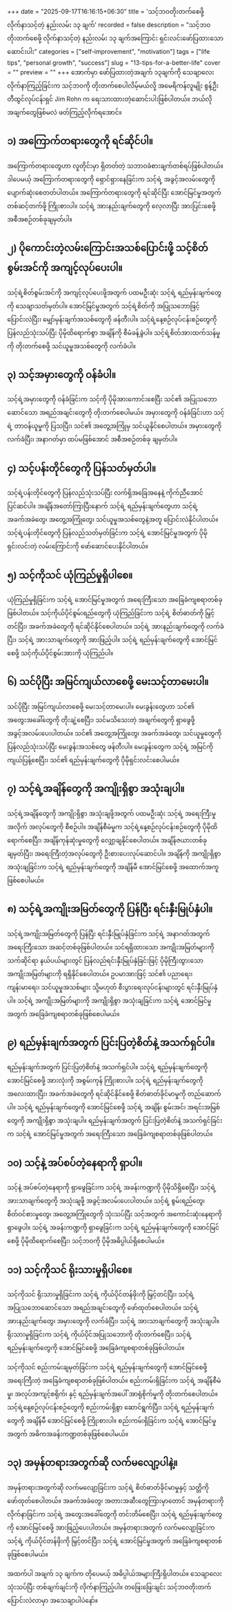 +++
date = "2025-09-17T16:16:15+06:30"
title = 'သင့်ဘဝတိုးတက်စေဖို့ လိုက်နာသင့်တဲ့ နည်းလမ်း ၁၃ ချက်'
recorded = false
description = "သင့်ဘဝတိုးတက်စေဖို့ လိုက်နာသင့်တဲ့ နည်းလမ်း ၁၃ ချက်အကြောင်း ရှင်းလင်းဖော်ပြထားသော ဆောင်းပါး"
categories = ["self-improvement", "motivation"]
tags = ["life tips", "personal growth", "success"]
slug = "13-tips-for-a-better-life"
cover = ""
preview = ""
+++
အောက်မှာ ဖော်ပြထားတဲ့အချက် ၁၃ချက်ကို သေချာလေး လိုက်နာကြည့်ခြင်းက သင့်ဘဝကို တိုးတက်စေပါလိမ့်မယ်လို့ အမေရိကန်လူမျိုး စွန့်ဦးတီထွင်လုပ်ငန်းရှင် Jim Rohn က ရေးသားထားတဲ့ဆောင်းပါးဖြစ်ပါတယ်။ ဘယ်လိုအချက်တွေဖြစ်မလဲ ဖတ်ကြည့်လိုက်ရအောင်။

## ၁) အကြောက်တရားတွေကို ရင်ဆိုင်ပါ။
အကြောက်တရားတွေဟာ လူတိုင်းမှာ ရှိတတ်တဲ့ သဘာဝခံစားချက်တစ်ရပ်ဖြစ်ပါတယ်။ ဒါပေမယ့် အကြောက်တရားတွေကို ရှောင်ရှားနေခြင်းက သင့်ရဲ့ အခွင့်အလမ်းတွေကို ပျောက်ဆုံးစေတတ်ပါတယ်။ အကြောက်တရားတွေကို ရင်ဆိုင်ပြီး အောင်မြင်မှုအတွက် တစ်ဆင့်တက်ဖို့ ကြိုးစားပါ။ သင့်ရဲ့ အားနည်းချက်တွေကို လေ့လာပြီး အားပြင်းစေဖို့ အစီအစဉ်တစ်ခုချမှတ်ပါ။

## ၂) ပိုကောင်းတဲ့လမ်းကြောင်းအသစ်ပြောင်းဖို့ သင့်စိတ်စွမ်းအင်ကို အကျင့်လုပ်ပေးပါ။
သင့်ရဲ့စိတ်စွမ်းအင်ကို အကျင့်လုပ်ပေးဖို့အတွက် ပထမဦးဆုံး သင့်ရဲ့ ရည်မှန်းချက်တွေကို သေချာသတ်မှတ်ပါ။ အောင်မြင်မှုအတွက် သင့်ရဲ့စိတ်ကို အပြုသဘောဖြင့် ပြောင်းလဲပြီး၊ မျှော်မှန်းချက်အသစ်တွေကို ဖန်တီးပါ။ သင့်ရဲ့နေ့စဉ်လုပ်ငန်းစဉ်တွေကို ပြန်လည်သုံးသပ်ပြီး ပိုမိုထိရောက်စွာ အချိန်ကို စီမံခန့်ခွဲပါ။ သင့်ရဲ့စိတ်အားထက်သန်မှုကို တိုးတက်စေဖို့ သင်ယူမှုအသစ်တွေကို လက်ခံပါ။

## ၃) သင့်အမှားတွေကို ဝန်ခံပါ။
သင့်ရဲ့အမှားတွေကို ဝန်ခံခြင်းက သင့်ကို ပိုမိုအားကောင်းစေပြီး သင်၏ အပြုသဘောဆောင်သော အရည်အချင်းတွေကို တိုးတက်စေပါမယ်။ အမှားတွေကို ဝန်ခံခြင်းဟာ သင့်ရဲ့ တာဝန်ယူမှုကို ပြသပြီး၊ သင်၏ အတွေ့အကြုံမှ သင်ယူနိုင်စေပါတယ်။ အမှားတွေကို လက်ခံပြီး၊ အနာဂတ်မှာ ထပ်မဖြစ်အောင် အစီအစဉ်တစ်ခု ချမှတ်ပါ။

## ၄) သင့်ပန်းတိုင်တွေကို ပြန်သတ်မှတ်ပါ။
သင့်ရဲ့ပန်းတိုင်တွေကို ပြန်လည်သုံးသပ်ပြီး လက်ရှိအခြေအနေနဲ့ ကိုက်ညီအောင် ပြင်ဆင်ပါ။ အချိန်အတော်ကြာပြီးနောက် သင့်ရဲ့ ရည်မှန်းချက်တွေဟာ သင့်ရဲ့ အခက်အခဲတွေ၊ အတွေ့အကြုံတွေ၊ သင်ယူမှုအသစ်တွေနဲ့အတူ ပြောင်းလဲနိုင်ပါတယ်။ သင့်ရဲ့ပန်းတိုင်တွေကို ပြန်လည်သတ်မှတ်ခြင်းက သင့်ရဲ့ အောင်မြင်မှုအတွက် ပိုမိုရှင်းလင်းတဲ့ လမ်းကြောင်းကို ဖော်ဆောင်ပေးနိုင်ပါတယ်။ 

## ၅) သင့်ကိုသင် ယုံကြည်မှုရှိပါစေ။
ယုံကြည်မှုရှိခြင်းက သင့်ရဲ့ အောင်မြင်မှုအတွက် အရေးကြီးသော အခြေခံကျစရာတစ်ခုဖြစ်ပါတယ်။ သင့်ကိုယ်ပိုင်စွမ်းရည်တွေကို ယုံကြည်ခြင်းက သင့်ရဲ့ စိတ်ဓာတ်ကို မြှင့်တင်ပြီး၊ အခက်အခဲတွေကို ရင်ဆိုင်နိုင်စေပါတယ်။ သင့်ရဲ့ အားနည်းချက်တွေကို လက်ခံပြီး၊ သင့်ရဲ့ အားသာချက်တွေကို အားဖြည့်ပါ။ သင့်ရဲ့ ရည်မှန်းချက်တွေကို အောင်မြင်စေဖို့ သင့်ကိုယ်ပိုင်စွမ်းအားကို ယုံကြည်ပါ။

## ၆) သင်ပိုပြီး အမြင်ကျယ်လာစေဖို့ မေးသင့်တာမေးပါ။
သင်ပိုပြီး အမြင်ကျယ်လာစေဖို့ မေးသင့်တာမေးပါ။ မေးခွန်းတွေဟာ သင်၏ အတွေးအခေါ်တွေကို တိုးချဲ့စေပြီး၊ သင်မသိသေးတဲ့ အချက်တွေကို ရှာဖွေဖို့ အခွင့်အလမ်းပေးပါတယ်။ သင်၏ အတွေ့အကြုံတွေ၊ အခက်အခဲတွေ၊ သင်ယူမှုတွေကို ပြန်လည်သုံးသပ်ပြီး မေးခွန်းအသစ်တွေ ဖန်တီးပါ။ မေးခွန်းတွေက သင့်ရဲ့ အမြင်ကို ကျယ်ပြန့်စေပြီး၊ သင်၏ ရည်မှန်းချက်တွေကို ပိုမိုရှင်းလင်းစေပါမယ်။

## ၇) သင့်ရဲ့အချိန်တွေကို အကျိုးရှိစွာ အသုံးချပါ။
သင့်ရဲ့အချိန်တွေကို အကျိုးရှိစွာ အသုံးချဖို့အတွက် ပထမဦးဆုံး သင့်ရဲ့ အရေးကြီးမှုအလိုက် အလုပ်တွေကို စီစဉ်ပါ။ အချိန်စီမံမှုက သင့်ရဲ့နေ့စဉ်လုပ်ငန်းစဉ်တွေကို ပိုမိုထိရောက်စေပြီး၊ အချိန်ကုန်ဆုံးမှုတွေကို လျှော့ချနိုင်စေပါတယ်။ အချိန်ဇယားတစ်ခု ချမှတ်ပြီး၊ အရေးကြီးတဲ့အလုပ်တွေကို ဦးစားပေးလုပ်ဆောင်ပါ။ အချိန်ကို အကျိုးရှိစွာ အသုံးချခြင်းက သင့်ရဲ့ ရည်မှန်းချက်တွေကို အချိန်မီ အောင်မြင်စေဖို့ အထောက်အကူဖြစ်စေပါမယ်။

## ၈) သင့်ရဲ့အကျိုးအမြတ်တွေကို ပြန်ပြီး ရင်းနှီးမြုပ်နှံပါ။
သင့်ရဲ့အကျိုးအမြတ်တွေကို ပြန်ပြီး ရင်းနှီးမြုပ်နှံခြင်းက သင့်ရဲ့ အနာဂတ်အတွက် အရေးကြီးသော အဆင့်တစ်ခုဖြစ်ပါတယ်။ သင်ရရှိထားသော အကျိုးအမြတ်များကို သက်ဆိုင်ရာ နယ်ပယ်များတွင် ပြန်လည်ရင်းနှီးမြုပ်နှံခြင်းဖြင့် ပိုမိုကြီးထွားသော အကျိုးအမြတ်များကို ရရှိနိုင်စေပါတယ်။ ဥပမာအားဖြင့် သင်၏ ပညာရေး၊ ကျန်းမာရေး၊ သင်ယူမှုအသစ်များ သို့မဟုတ် စီးပွားရေးလုပ်ငန်းများတွင် ရင်းနှီးမြုပ်နှံပါ။ သင့်ရဲ့ အကျိုးအမြတ်များကို အကျိုးရှိစွာ အသုံးချခြင်းက သင့်ရဲ့ အောင်မြင်မှုအတွက် အခြေခံကျစရာတစ်ခုဖြစ်စေပါမယ်။

## ၉) ရည်မှန်းချက်အတွက် ပြင်းပြတဲ့စိတ်နဲ့ အသက်ရှင်ပါ။
ရည်မှန်းချက်အတွက် ပြင်းပြတဲ့စိတ်နဲ့ အသက်ရှင်ပါ။ သင့်ရဲ့ ရည်မှန်းချက်တွေကို အောင်မြင်စေဖို့ အားလုံးကို အစွမ်းကုန် ကြိုးစားပါ။ သင့်ရဲ့ ရည်မှန်းချက်တွေကို အလေးထားပြီး၊ အခက်အခဲတွေကို ရင်ဆိုင်နိုင်စေဖို့ စိတ်ဓာတ်ခိုင်မာမှုကို တည်ဆောက်ပါ။ သင့်ရဲ့ ရည်မှန်းချက်တွေကို အောင်မြင်စေဖို့ သင့်ရဲ့ အချိန်၊ စွမ်းအင်၊ အရင်းအမြစ်တွေကို အကျိုးရှိစွာ အသုံးချပါ။ ရည်မှန်းချက်အတွက် ပြင်းပြတဲ့စိတ်နဲ့ အသက်ရှင်ခြင်းက သင့်ရဲ့ အောင်မြင်မှုအတွက် အရေးကြီးသော အခြေခံကျစရာတစ်ခုဖြစ်ပါတယ်။

## ၁၀) သင့်နဲ့ အပ်စပ်တဲ့နေရာကို ရှာပါ။
သင့်နဲ့ အပ်စပ်တဲ့နေရာကို ရှာဖွေခြင်းက သင့်ရဲ့ အခန်းကဏ္ဍကို ပိုမိုသိရှိစေပြီး၊ သင့်ရဲ့ အားသာချက်တွေကို အသုံးချဖို့ အခွင့်အလမ်းပေးပါတယ်။ သင့်ရဲ့ စွမ်းရည်တွေ၊ စိတ်ဝင်စားမှုတွေ၊ အတွေ့အကြုံတွေကို သုံးသပ်ပြီး သင့်အတွက် အကောင်းဆုံးနေရာကို ရှာဖွေပါ။ သင့်ရဲ့ အခန်းကဏ္ဍကို ရှာဖွေခြင်းက သင့်ရဲ့ ရည်မှန်းချက်တွေကို အောင်မြင်စေဖို့ ပိုမိုထိရောက်စေပြီး၊ သင့်ဘဝကို ပိုမိုအဓိပ္ပါယ်ရှိစေပါမယ်။

## ၁၁) သင့်ကိုသင် ရိုးသားမှုရှိပါစေ။
သင့်ကိုသင် ရိုးသားမှုရှိခြင်းက သင့်ရဲ့ ကိုယ်ပိုင်တန်ဖိုးကို မြှင့်တင်ပြီး၊ သင့်ရဲ့ အပြုသဘောဆောင်သော အရည်အချင်းတွေကို ဖော်ထုတ်စေပါတယ်။ သင့်ရဲ့ အားနည်းချက်တွေ၊ အမှားတွေကို လက်ခံပြီး၊ သင့်ရဲ့ အားသာချက်တွေကို အသုံးချပါ။ ရိုးသားမှုရှိခြင်းက သင့်ရဲ့ ကိုယ်ပိုင်အပြုသဘောကို တိုးတက်စေပြီး၊ သင့်ရဲ့ ရည်မှန်းချက်တွေကို အောင်မြင်စေဖို့ အခြေခံကျစရာတစ်ခုဖြစ်ပါတယ်။

သင့်ကိုသင် စည်းကမ်းချမှတ်ခြင်းက သင့်ရဲ့ ရည်မှန်းချက်တွေကို အောင်မြင်စေဖို့ အရေးကြီးတဲ့ အခြေခံကျစရာတစ်ခုဖြစ်ပါတယ်။ စည်းကမ်းရှိခြင်းက သင့်ရဲ့ အချိန်စီမံမှု၊ အလုပ်အကျင့်စရိုက်၊ နှင့် ရည်မှန်းချက်အပေါ် အာရုံစိုက်မှုကို တိုးတက်စေပါတယ်။ သင့်ရဲ့နေ့စဉ်လုပ်ငန်းစဉ်တွေကို စည်းကမ်းရှိစွာ ဆောင်ရွက်ပြီး၊ သင့်ရဲ့ ရည်မှန်းချက်တွေကို အချိန်မီ အောင်မြင်စေဖို့ ကြိုးစားပါ။ စည်းကမ်းရှိခြင်းက သင့်ရဲ့ အောင်မြင်မှုအတွက် အဓိကအခန်းကဏ္ဍတစ်ခုဖြစ်စေပါမယ်။

## ၁၃) အမှန်တရားအတွက်ဆို လက်မလျော့ပါနဲ့။
အမှန်တရားအတွက်ဆို လက်မလျော့ခြင်းက သင့်ရဲ့ စိတ်ဓာတ်ခိုင်မာမှုနှင့် သတ္တိကို ဖော်ထုတ်စေပါတယ်။ အခက်အခဲတွေ၊ အတားအဆီးတွေကြားမှာတောင် အမှန်တရားကို လိုက်နာခြင်းက သင့်ရဲ့ အတွေးအခေါ်တွေကို တင်းတိမ်စေပြီး၊ သင့်ရဲ့ ရည်မှန်းချက်တွေကို အောင်မြင်စေဖို့ အားဖြည့်ပေးပါတယ်။ အမှန်တရားအတွက် လက်မလျော့ခြင်းက သင့်ရဲ့ ကိုယ်ပိုင်တန်ဖိုးကို မြှင့်တင်ပြီး၊ သင့်ရဲ့ အောင်မြင်မှုအတွက် အခြေခံကျစရာတစ်ခုဖြစ်စေပါမယ်။

အထက်ပါ အချက် ၁၃ ချက်က တိုပေမယ့် အဓိပ္ပါယ်အများကြီးရှိပါတယ်။ သေချာလေးသုံးသပ်ပြီး တစ်ချက်ချင်းကို လိုက်နာကြည့်ပါ။ တဖြေးဖြေးချင်း သင့်ဘဝတိုးတက်ပြောင်းလဲလာမှာ အသေချာပါပဲနော်။ 